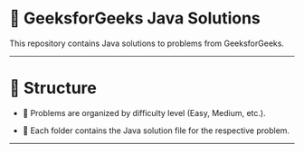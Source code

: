 # 🚀 GeeksforGeeks Java Solutions
This repository contains Java solutions to problems from GeeksforGeeks.

---

# 🧠 Structure

- 📌 Problems are organized by difficulty level (Easy, Medium, etc.).

- 📌 Each folder contains the Java solution file for the respective problem.

---

